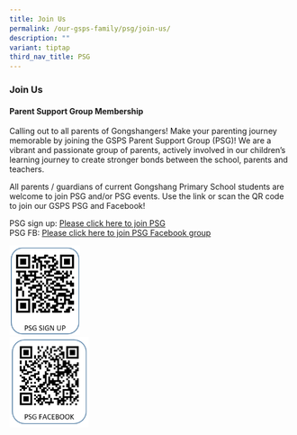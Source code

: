 ```yaml
---
title: Join Us
permalink: /our-gsps-family/psg/join-us/
description: ""
variant: tiptap
third_nav_title: PSG
---
```

<h3><strong>Join Us</strong></h3>
<h4><strong>Parent Support Group Membership</strong></h4>
<p>Calling out to all parents of Gongshangers! Make your parenting journey
memorable by joining the GSPS Parent Support Group (PSG)! We are a vibrant
and passionate group of parents, actively involved in our children’s learning
journey to create stronger bonds between the school, parents and teachers.</p>
<p>All parents / guardians of current Gongshang Primary School students are
welcome to join PSG and/or PSG events. Use the link or scan the QR code
to join our GSPS PSG and Facebook!</p>
<p>PSG sign up:&nbsp;<a href="https://form.gov.sg/#!/62d41e90a799de001262b291" rel="noopener noreferrer nofollow" target="_blank">Please click here to join PSG</a>
<br>PSG FB:&nbsp;<a href="https://www.facebook.com/groups/251891802049466/" rel="noopener noreferrer nofollow" target="_blank">Please click here to join PSG Facebook group</a>
</p>
<div class="isomer-image-wrapper">
<img style="width:25%" height="auto" width="100%" src="/images/psg%20sign%20up1.png">
</div>
<div class="isomer-image-wrapper">
<img style="width:28%" height="auto" width="100%" src="/images/psg%20sign%20up2.png">
</div>
<p></p>